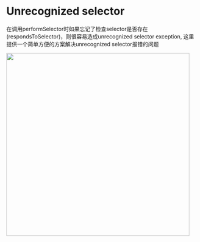 Unrecognized selector
=======
在调用performSelector时如果忘记了检查selector是否存在(respondsToSelector)，则很容易造成unrecognized selector exception,  这里提供一个简单方便的方案解决unrecognized selector报错的问题

<img src="https://raw.githubusercontent.com/achellies/iOSNoUnRecognizedSelectorException/master/snapshot.png" width=480>
